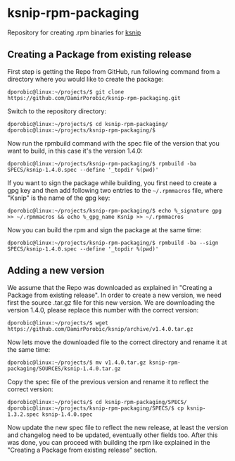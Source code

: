 # ksnip-rpm-packaging

Repository for creating .rpm binaries for [ksnip](https://github.com/DamirPorobic/ksnip)

## Creating a Package from existing release
First step is getting the Repo from GitHub, run following command from a directory where you would like to create the package:
```
dporobic@linux:~/projects/$ git clone https://github.com/DamirPorobic/ksnip-rpm-packaging.git
```
Switch to the repository directory: 
```
dporobic@linux:~/projects/$ cd ksnip-rpm-packaging/
dporobic@linux:~/projects/ksnip-rpm-packaging/$
```
Now run the rpmbuild command with the spec file of the version that you want to build, in this case it's the version 1.4.0:
```
dporobic@linux:~/projects/ksnip-rpm-packaging/$ rpmbuild -ba SPECS/ksnip-1.4.0.spec --define '_topdir %(pwd)'
```
If you want to sign the package while building, you first need to create a gpg key and then add following two entries to the `~/.rpmmacros` file, where "Ksnip" is the name of the gpg key:
```
dporobic@linux:~/projects/ksnip-rpm-packaging/$ echo %_signature gpg >> ~/.rpmmacros && echo %_gpg_name Ksnip >> ~/.rpmmacros
```
Now you can build the rpm and sign the package at the same time:
```
dporobic@linux:~/projects/ksnip-rpm-packaging/$ rpmbuild -ba --sign SPECS/ksnip-1.4.0.spec --define '_topdir %(pwd)'
```
## Adding a new version
We assume that the Repo was downloaded as explained in "Creating a Package from existing release".
In order to create a new version, we need first the source .tar.gz file for this new version. We are downloading the version 1.4.0,  please replace this number with the correct version:
```
dporobic@linux:~/projects/$ wget https://github.com/DamirPorobic/ksnip/archive/v1.4.0.tar.gz
```
Now lets move the downloaded file to the correct directory and rename it at the same time:
```
dporobic@linux:~/projects/$ mv v1.4.0.tar.gz ksnip-rpm-packaging/SOURCES/ksnip-1.4.0.tar.gz
```
Copy the spec file of the previous version and rename it to reflect the correct version:
```
dporobic@linux:~/projects/$ cd ksnip-rpm-packaging/SPECS/
dporobic@linux:~/projects/ksnip-rpm-packaging/SPECS/$ cp ksnip-1.3.2.spec ksnip-1.4.0.spec
```
Now update the new spec file to reflect the new release, at least the version and changelog need to be updated, eventually
other fields too. After this was done, you can proceed with building the rpm like explained in the "Creating a Package from existing release" section.
